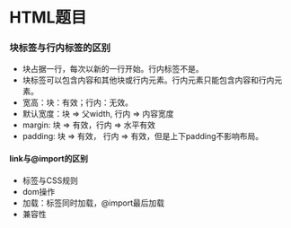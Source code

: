 # HTML题目

### 块标签与行内标签的区别
- 块占据一行，每次以新的一行开始。行内标签不是。
- 块标签可以包含内容和其他块或行内元素。行内元素只能包含内容和行内元素。
- 宽高：块：有效；行内：无效。
- 默认宽度：块 => 父width, 行内 => 内容宽度
- margin: 块 => 有效，行内 => 水平有效
- padding: 块 => 有效， 行内 => 有效，但是上下padding不影响布局。

#### link与@import的区别
- 标签与CSS规则
- dom操作
- 加载：标签同时加载，@import最后加载
- 兼容性